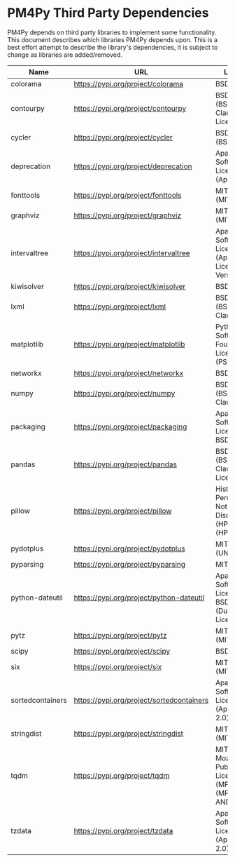 # PM4Py Third Party Dependencies

PM4Py depends on third party libraries to implement some functionality. This document describes which libraries
PM4Py depends upon. This is a best effort attempt to describe the library's dependencies, it is subject to change as
libraries are added/removed.

| Name | URL | License | Version |
| --------------------------- | ------------------------------------------------------------ | --------------------------- | ------------------- |
| colorama | https://pypi.org/project/colorama | BSD License | 0.4.6 |
| contourpy | https://pypi.org/project/contourpy | BSD License (BSD 3-Clause License) | 1.1.0 |
| cycler | https://pypi.org/project/cycler | BSD License (BSD) | 0.11.0 |
| deprecation | https://pypi.org/project/deprecation | Apache Software License (Apache 2) | 2.1.0 |
| fonttools | https://pypi.org/project/fonttools | MIT License (MIT) | 4.42.1 |
| graphviz | https://pypi.org/project/graphviz | MIT License (MIT) | 0.20.1 |
| intervaltree | https://pypi.org/project/intervaltree | Apache Software License (Apache License, Version 2.0) | 3.1.0 |
| kiwisolver | https://pypi.org/project/kiwisolver | BSD License | 1.4.5 |
| lxml | https://pypi.org/project/lxml | BSD License (BSD-3-Clause) | 4.9.3 |
| matplotlib | https://pypi.org/project/matplotlib | Python Software Foundation License (PSF) | 3.7.1 |
| networkx | https://pypi.org/project/networkx | BSD License | 3.1 |
| numpy | https://pypi.org/project/numpy | BSD License (BSD-3-Clause) | 1.25.2 |
| packaging | https://pypi.org/project/packaging | Apache Software License, BSD License | 23.1 |
| pandas | https://pypi.org/project/pandas | BSD License (BSD 3-Clause License) | 2.0.3 |
| pillow | https://pypi.org/project/pillow | Historical Permission Notice and Disclaimer (HPND) (HPND) | 10.0.0 |
| pydotplus | https://pypi.org/project/pydotplus | MIT License (UNKNOWN) | 2.0.2 |
| pyparsing | https://pypi.org/project/pyparsing | MIT License | 3.1.1 |
| python-dateutil | https://pypi.org/project/python-dateutil | Apache Software License, BSD License (Dual License) | 2.8.2 |
| pytz | https://pypi.org/project/pytz | MIT License (MIT) | 2023.3 |
| scipy | https://pypi.org/project/scipy | BSD License | 1.11.2 |
| six | https://pypi.org/project/six | MIT License (MIT) | 1.16.0 |
| sortedcontainers | https://pypi.org/project/sortedcontainers | Apache Software License (Apache 2.0) | 2.4.0 |
| stringdist | https://pypi.org/project/stringdist | MIT License (MIT) | 1.0.9 |
| tqdm | https://pypi.org/project/tqdm | MIT License, Mozilla Public License 2.0 (MPL 2.0) (MPL-2.0 AND MIT) | 4.66.1 |
| tzdata | https://pypi.org/project/tzdata | Apache Software License (Apache-2.0) | 2023.3 |

